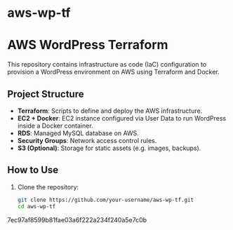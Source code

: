 # aws-wp-tf

# AWS WordPress Terraform

This repository contains infrastructure as code (IaC) configuration to provision a WordPress environment on AWS using Terraform and Docker.

## Project Structure

- **Terraform**: Scripts to define and deploy the AWS infrastructure.
- **EC2 + Docker**: EC2 instance configured via User Data to run WordPress inside a Docker container.
- **RDS**: Managed MySQL database on AWS.
- **Security Groups**: Network access control rules.
- **S3 (Optional)**: Storage for static assets (e.g. images, backups).

## How to Use

1. Clone the repository:
   ```bash
   git clone https://github.com/your-username/aws-wp-tf.git
   cd aws-wp-tf
7ec97af8599b81fae03a6f222a234f240a5e7c0b

